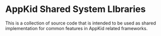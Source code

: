 # AppKid Shared System LIbraries

This is a collection of source code that is intended to be used as shared implementation for common features in AppKid related frameworks.